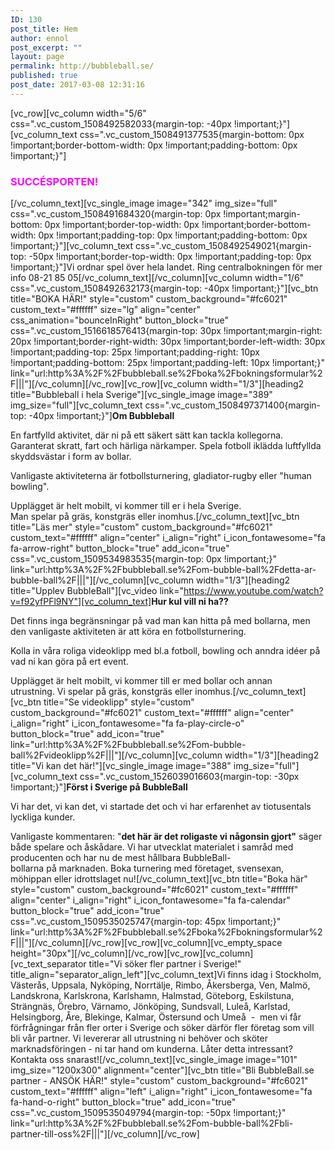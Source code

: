 ```yaml
---
ID: 130
post_title: Hem
author: ennol
post_excerpt: ""
layout: page
permalink: http://bubbleball.se/
published: true
post_date: 2017-03-08 12:31:16
---
```

[vc_row][vc_column width="5/6" css=".vc_custom_1508492582033{margin-top: -40px !important;}"][vc_column_text css=".vc_custom_1508491377535{margin-bottom: 0px !important;border-bottom-width: 0px !important;padding-bottom: 0px !important;}"]
<h3><span style="color: #ff00ff;"><strong>SUCCÉSPORTEN!</strong></span></h3>
[/vc_column_text][vc_single_image image="342" img_size="full" css=".vc_custom_1508491684320{margin-top: 0px !important;margin-bottom: 0px !important;border-top-width: 0px !important;border-bottom-width: 0px !important;padding-top: 0px !important;padding-bottom: 0px !important;}"][vc_column_text css=".vc_custom_1508492549021{margin-top: -50px !important;border-top-width: 0px !important;padding-top: 0px !important;}"]Vi ordnar spel över hela landet. Ring centralbokningen för mer info 08-21 85 05[/vc_column_text][/vc_column][vc_column width="1/6" css=".vc_custom_1508492632173{margin-top: -40px !important;}"][vc_btn title="BOKA HÄR!" style="custom" custom_background="#fc6021" custom_text="#ffffff" size="lg" align="center" css_animation="bounceInRight" button_block="true" css=".vc_custom_1516618576413{margin-top: 30px !important;margin-right: 20px !important;border-right-width: 30px !important;border-left-width: 30px !important;padding-top: 25px !important;padding-right: 10px !important;padding-bottom: 25px !important;padding-left: 10px !important;}" link="url:http%3A%2F%2Fbubbleball.se%2Fboka%2Fbokningsformular%2F|||"][/vc_column][/vc_row][vc_row][vc_column width="1/3"][heading2 title="Bubbleball i hela Sverige"][vc_single_image image="389" img_size="full"][vc_column_text css=".vc_custom_1508497371400{margin-top: -40px !important;}"]<b>Om Bubbleball</b>

En fartfylld aktivitet, där ni på ett säkert sätt kan tackla kollegorna. Garanterat skratt, fart och härliga närkamper. Spela fotboll iklädda luftfyllda skyddsvästar i form av bollar.

Vanligaste aktiviteterna är fotbollsturnering, gladiator-rugby eller "human bowling".

Upplägget är helt mobilt, vi kommer till er i hela Sverige. Man spelar på gräs, konstgräs eller inomhus.[/vc_column_text][vc_btn title="Läs mer" style="custom" custom_background="#fc6021" custom_text="#ffffff" align="center" i_align="right" i_icon_fontawesome="fa fa-arrow-right" button_block="true" add_icon="true" css=".vc_custom_1509534983535{margin-top: 0px !important;}" link="url:http%3A%2F%2Fbubbleball.se%2Fom-bubble-ball%2Fdetta-ar-bubble-ball%2F|||"][/vc_column][vc_column width="1/3"][heading2 title="Upplev BubbleBall"][vc_video link="https://www.youtube.com/watch?v=f92yfPFl9NY"][vc_column_text]<b>Hur kul vill ni ha??</b>

Det finns inga begränsningar på vad man kan hitta på med bollarna, men den vanligaste aktiviteten är att köra en fotbollsturnering.

Kolla in våra roliga videoklipp med bl.a fotboll, bowling och anndra idéer på vad ni kan göra på ert event.

Upplägget är helt mobilt, vi kommer till er med bollar och annan utrustning. Vi spelar på gräs, konstgräs eller inomhus.[/vc_column_text][vc_btn title="Se videoklipp" style="custom" custom_background="#fc6021" custom_text="#ffffff" align="center" i_align="right" i_icon_fontawesome="fa fa-play-circle-o" button_block="true" add_icon="true" link="url:http%3A%2F%2Fbubbleball.se%2Fom-bubble-ball%2Fvideoklipp%2F|||"][/vc_column][vc_column width="1/3"][heading2 title="Vi kan det här!"][vc_single_image image="388" img_size="full"][vc_column_text css=".vc_custom_1526039016603{margin-top: -30px !important;}"]<strong>Först i Sverige på BubbleBall</strong>

Vi har det, vi kan det, vi startade det och vi har erfarenhet av tiotusentals lyckliga kunder.

Vanligaste kommentaren: "<strong>det här är det roligaste vi någonsin gjort"</strong> säger både spelare och åskådare. Vi har utvecklat materialet i samråd med producenten och har nu de mest hållbara BubbleBall-bollarna på marknaden. Boka turnering med företaget, svensexan, möhippan eller idrottslaget nu![/vc_column_text][vc_btn title="Boka här" style="custom" custom_background="#fc6021" custom_text="#ffffff" align="center" i_align="right" i_icon_fontawesome="fa fa-calendar" button_block="true" add_icon="true" css=".vc_custom_1509535025747{margin-top: 45px !important;}" link="url:http%3A%2F%2Fbubbleball.se%2Fboka%2Fbokningsformular%2F|||"][/vc_column][/vc_row][vc_row][vc_column][vc_empty_space height="30px"][/vc_column][/vc_row][vc_row][vc_column][vc_text_separator title="Vi söker fler partner i Sverige!" title_align="separator_align_left"][vc_column_text]Vi finns idag i Stockholm, Västerås, Uppsala, Nyköping, Norrtälje, Rimbo, Åkersberga, Ven, Malmö, Landskrona, Karlskrona, Karlshamn, Halmstad, Göteborg, Eskilstuna, Strängnäs, Örebro, Värnamo, Jönköping, Sundsvall, Luleå, Karlstad, Helsingborg, Åre, Blekinge, Kalmar, Östersund och Umeå  -  men vi får förfrågningar från fler orter i Sverige och söker därför fler företag som vill bli vår partner. Vi levererar all utrustning ni behöver och sköter marknadsföringen - ni tar hand om kunderna. Låter detta intressant? Kontakta oss snarast![/vc_column_text][vc_single_image image="101" img_size="1200x300" alignment="center"][vc_btn title="Bli BubbleBall.se partner - ANSÖK HÄR!" style="custom" custom_background="#fc6021" custom_text="#ffffff" align="left" i_align="right" i_icon_fontawesome="fa fa-hand-o-right" button_block="true" add_icon="true" css=".vc_custom_1509535049794{margin-top: -50px !important;}" link="url:http%3A%2F%2Fbubbleball.se%2Fom-bubble-ball%2Fbli-partner-till-oss%2F|||"][/vc_column][/vc_row]
